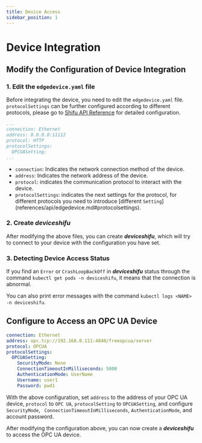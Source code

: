 ```yaml
---
title: Device Access
sidebar_position: 1
---
```


# Device Integration

## Modify the Configuration of Device Integration

### 1. Edit the `edgedevice.yaml` file

Before integrating the device, you need to edit the `edgedevice.yaml` file. `protocolSettings` can be further configured according to different protocols, please go to [Shifu API Reference](references/api/edgedevice.md#protocolsettings) for detailed configuration.

```yaml  
...
connection: Ethernet  
address: 0.0.0.0:11112
protocol: HTTP 
protocolSettings:  
  OPCUASetting:  
...
```

- `connection`: Indicates the network connection method of the device.
- `address`: Indicates the network address of the device.
- `protocol`: indicates the communication protocol to interact with the device.
- `protocolSettings`: indicates the next settings for the protocol, for different protocols you need to introduce [different `Setting`] (references/api/edgedevice.md#protocolsettings).

### 2. Create ***deviceshifu***

After modifying the above files, you can create ***deviceshifu***, which will try to connect to your device with the configuration you have set.

### 3. Detecting Device Access Status

If you find an `Error` or `CrashLoopBackOff` in ***deviceshifu*** status through the command `kubectl get pods -n deviceshifu`, it means that the connection is abnormal.

You can also print error messages with the command `kubectl logs <NAME> -n deviceshifu`.

## Configure to Access an OPC UA Device

```yaml
connection: Ethernet  
address: opc.tcp://192.168.0.111:4840/freeopcua/server 
protocol: OPCUA  
protocolSettings:  
  OPCUASetting:  
    SecurityMode: None  
    ConnectionTimeoutInMilliseconds: 5000  
    AuthenticationMode: UserName  
    Username: user1  
    Password: pwd1
```

With the above configuration, set `address` to the address of your OPC UA device, `protocol` to `OPC UA`, `protocolSetting` to `OPCUASetting`, and configure `SecurityMode`, ` ConnectionTimeoutInMilliseconds`, `AuthenticationMode`, and account password.  

After modifying the configuration above, you can now create a ***deviceshifu*** to access the OPC UA device.